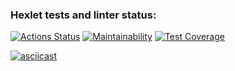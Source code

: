 ### Hexlet tests and linter status:
[![Actions Status](https://github.com/rowro/frontend-project-lvl2/workflows/hexlet-check/badge.svg)](https://github.com/rowro/frontend-project-lvl2/actions)
[![Maintainability](https://api.codeclimate.com/v1/badges/e21fe46078337dd60377/maintainability)](https://codeclimate.com/github/rowro/frontend-project-lvl2/maintainability)
[![Test Coverage](https://api.codeclimate.com/v1/badges/e21fe46078337dd60377/test_coverage)](https://codeclimate.com/github/rowro/frontend-project-lvl2/test_coverage)

[![asciicast](https://asciinema.org/a/uxbJeq73gNBWCcrNWb63L8G0P.svg)](https://asciinema.org/a/uxbJeq73gNBWCcrNWb63L8G0P)
